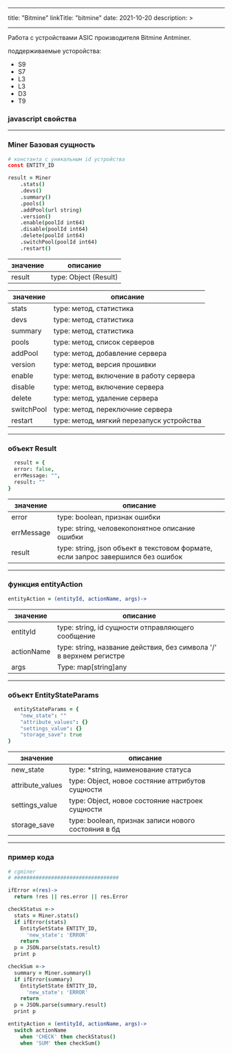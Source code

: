 
---
title: "Bitmine"
linkTitle: "bitmine"
date: 2021-10-20
description: >

---

Работа с устройствами ASIC производителя Bitmine Antminer.


поддерживаемые усторойства:
* S9
* S7
* L3
* L3
* D3
* T9

### javascript свойства

----------------

### Miner Базовая сущность 

```coffeescript
# константа с уникальным id устройства
const ENTITY_ID
````

```coffeescript
result = Miner
    .stats()
    .devs()
    .summary()
    .pools()
    .addPool(url string)
    .version()
    .enable(poolId int64)
    .disable(poolId int64)
    .delete(poolId int64)
    .switchPool(poolId int64)
    .restart()
```

|  значение  | описание  |
|-------------|---------|
| result |    type: Object (Result)   |

|  значение  | описание  |
|-------------|---------|
| stats |   type: метод, статистика    |
| devs |   type: метод, статистика    |
| summary |   type: метод, статистика    |
| pools |   type: метод, список серверов   |
| addPool |   type: метод, добавление сервера   |
| version |   type: метод, версия прошивки  |
| enable |   type: метод, включение в работу сервера  |
| disable |   type: метод, включение сервера  |
| delete |   type: метод, удаление сервера  |
| switchPool |   type: метод, переключние сервера  |
| restart |   type: метод, мягкий перезапуск устройства  |

----------------

### объект Result

```coffeescript
  result = {
  error: false,
  errMessage: "",
  result: ""
}
``` 
|  значение  | описание  |
|-------------|---------|
| error |    type: boolean, признак ошибки   |
| errMessage |   type: string, человекопонятное описание ошибки  |
| result | type: string, json объект в текстовом формате, если запрос завершился без ошибок |

----------------

### функция entityAction

```coffeescript
entityAction = (entityId, actionName, args)->
```
| значение   | описание               |
|-------------|-------------------|
| entityId    | type: string, id сущности отправляющего сообщение |
| actionName  | type: string, название действия, без символа '/' в верхнем регистре |
| args | Type: map[string]any |

----------------

### объект EntityStateParams

```coffeescript
  entityStateParams = {
    "new_state": ""
    "attribute_values": {}
    "settings_value": {}
    "storage_save": true
}
``` 
|  значение  | описание  |
|-------------|---------|
| new_state |    type: *string, наименование статуса   |
| attribute_values |   type: Object, новое состяние аттрибутов сущности |
| settings_value | type: Object, новое состояние настроек сущности |
| storage_save | type: boolean, признак записи нового состояния в бд |

----------------

### пример кода

```coffeescript
# cgminer
# ##################################

ifError =(res)->
  return !res || res.error || res.Error

checkStatus =->
  stats = Miner.stats()
  if ifError(stats)
    EntitySetState ENTITY_ID,
      'new_state': 'ERROR'
    return
  p = JSON.parse(stats.result)
  print p

checkSum =->
  summary = Miner.summary()
  if ifError(summary)
    EntitySetState ENTITY_ID,
      'new_state': 'ERROR'
    return
  p = JSON.parse(summary.result)
  print p

entityAction = (entityId, actionName, args)->
  switch actionName
    when 'CHECK' then checkStatus()
    when 'SUM' then checkSum()
```
